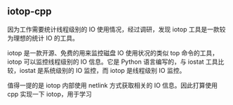 ## iotop-cpp

因为工作需要统计线程级别的 IO 使用情况，经过调研，发现 iotop 工具是一款较为理想的统计 IO 的工具。

iotop 是一款开源、免费的用来监控磁盘 IO 使用状况的类似 top 命令的工具，iotop 可以监控线程级别的 IO 信息。它是 Python 语言编写的，与 iostat 工具比较，iostat 是系统级别的 IO 监控，而 iotop 是线程级别 IO 监控。

值得一提的是 iotop 内部使用 netlink 方式获取相关的 IO 信息。因此打算使用 cpp 实现一下 iotop，用于学习
